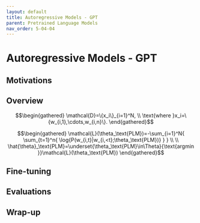 ```yaml
---
layout: default
title: Autoregressive Models - GPT
parent: Pretrained Language Models
nav_order: 5-04-04
---
```


# Autoregressive Models - GPT

## Motivations

## Overview

$$\begin{gathered}
\mathcal{D}=\{x_i\}_{i=1}^N, \\
\text{where }x_i=\{w_{i,1},\cdots,w_{i,n}\}.
\end{gathered}$$

$$\begin{gathered}
\mathcal{L}(\theta_\text{PLM})=-\sum_{i=1}^N{
    \sum_{t=1}^n{
        \log{P(w_{i,t}|w_{i,<t};\theta_\text{PLM})}
    }
} \\
\\
\hat{\theta}_\text{PLM}=\underset{\theta_\text{PLM}\in\Theta}{\text{argmin }}\mathcal{L}(\theta_\text{PLM})
\end{gathered}$$

## Fine-tuning

## Evaluations

## Wrap-up
